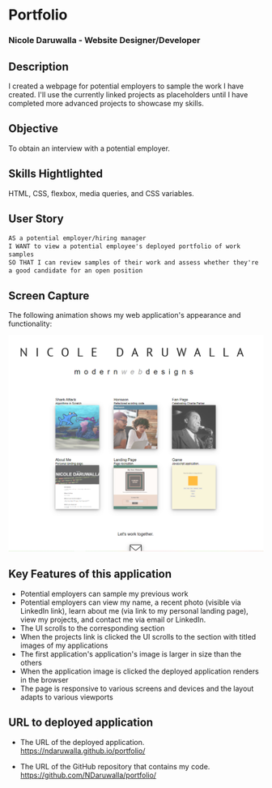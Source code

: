 # Portfolio

### Nicole Daruwalla - Website Designer/Developer

## Description

I created a webpage for potential employers to sample the work I have created. I'll use the currently linked projects as placeholders until I have completed more advanced projects to showcase my skills. 

## Objective
 To obtain an interview with a potential employer.

## Skills Hightlighted
HTML, CSS, flexbox, media queries, and CSS variables. 


## User Story

```
AS a potential employer/hiring manager
I WANT to view a potential employee's deployed portfolio of work samples
SO THAT I can review samples of their work and assess whether they're a good candidate for an open position
```

## Screen Capture

The following animation shows my web application's appearance and functionality:

![portfolio demo](./assets/images/portfoliopage.png)


## Key Features of this application
* Potential employers can sample my previous work
* Potential employers can view my name, a recent photo (visible via LinkedIn link), learn about me (via link to my personal landing page), view my projects, and contact me via email or LinkedIn.
* The UI scrolls to the corresponding section
* When the projects link is clicked the UI scrolls to the section with titled images of my applications
* The first application's  application's image is larger in size than the others
* When the application image is clicked the deployed application renders in the browser
* The page is responsive to various screens and devices and the layout adapts to various viewports


## URL to deployed application

* The URL of the deployed application.
https://ndaruwalla.github.io/portfolio/

* The URL of the GitHub repository that contains my code.
https://github.com/NDaruwalla/portfolio/



